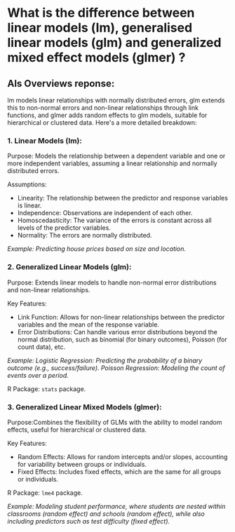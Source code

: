 # What is the difference between linear models (lm), generalised linear models (glm) and generalized mixed effect models (glmer) ?

## AIs Overviews reponse:

lm models linear relationships with normally distributed errors, glm extends this to non-normal errors and non-linear relationships through link functions, and glmer adds random effects to glm models, suitable for hierarchical or clustered data. 
Here's a more detailed breakdown:

### 1. Linear Models (lm):
Purpose: Models the relationship between a dependent variable and one or more independent variables, assuming a linear relationship and normally distributed errors.

Assumptions:
* Linearity: The relationship between the predictor and response variables is linear.
* Independence: Observations are independent of each other.
* Homoscedasticity: The variance of the errors is constant across all levels of the predictor variables.
* Normality: The errors are normally distributed.

*Example: Predicting house prices based on size and location.*

### 2. Generalized Linear Models (glm):
Purpose: Extends linear models to handle non-normal error distributions and non-linear relationships.

Key Features:
* Link Function: Allows for non-linear relationships between the predictor variables and the mean of the response variable.
* Error Distributions: Can handle various error distributions beyond the normal distribution, such as binomial (for binary outcomes), Poisson (for count data), etc.

*Example:
Logistic Regression: Predicting the probability of a binary outcome (e.g., success/failure).
Poisson Regression: Modeling the count of events over a period.*

R Package: `stats` package. 

### 3. Generalized Linear Mixed Models (glmer):
Purpose:Combines the flexibility of GLMs with the ability to model random effects, useful for hierarchical or clustered data.

Key Features:
* Random Effects: Allows for random intercepts and/or slopes, accounting for variability between groups or individuals.
* Fixed Effects: Includes fixed effects, which are the same for all groups or individuals.

R Package: `lme4` package.

*Example: Modeling student performance, where students are nested within classrooms (random effect) and schools (random effect), while also including predictors such as test difficulty (fixed effect).*
